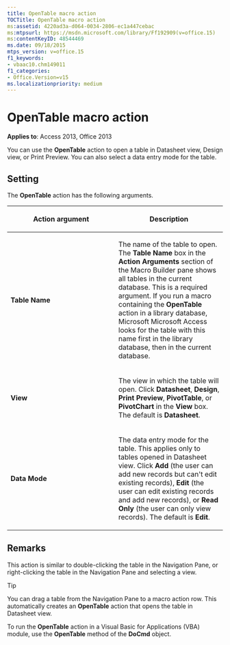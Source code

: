 ```yaml
---
title: OpenTable macro action
TOCTitle: OpenTable macro action
ms:assetid: 4220ad3a-d064-0034-2806-ec1a447cebac
ms:mtpsurl: https://msdn.microsoft.com/library/Ff192909(v=office.15)
ms:contentKeyID: 48544469
ms.date: 09/18/2015
mtps_version: v=office.15
f1_keywords:
- vbaac10.chm149011
f1_categories:
- Office.Version=v15
ms.localizationpriority: medium
---
```


# OpenTable macro action

**Applies to**: Access 2013, Office 2013

You can use the **OpenTable** action to open a table in Datasheet view, Design view, or Print Preview. You can also select a data entry mode for the table.

## Setting

The **OpenTable** action has the following arguments.

<table>
<colgroup>
<col style="width: 50%" />
<col style="width: 50%" />
</colgroup>
<thead>
<tr class="header">
<th><p>Action argument</p></th>
<th><p>Description</p></th>
</tr>
</thead>
<tbody>
<tr class="odd">
<td><p><strong>Table Name</strong></p></td>
<td><p>The name of the table to open. The <strong>Table Name</strong> box in the <strong>Action Arguments</strong> section of the Macro Builder pane shows all tables in the current database. This is a required argument. If you run a macro containing the <strong>OpenTable</strong> action in a library database, Microsoft Microsoft Access looks for the table with this name first in the library database, then in the current database.</p></td>
</tr>
<tr class="even">
<td><p><strong>View</strong></p></td>
<td><p>The view in which the table will open. Click <strong>Datasheet</strong>, <strong>Design</strong>, <strong>Print Preview</strong>, <strong>PivotTable</strong>, or <strong>PivotChart</strong> in the <strong>View</strong> box. The default is <strong>Datasheet</strong>.</p></td>
</tr>
<tr class="odd">
<td><p><strong>Data Mode</strong></p></td>
<td><p>The data entry mode for the table. This applies only to tables opened in Datasheet view. Click <strong>Add</strong> (the user can add new records but can't edit existing records), <strong>Edit</strong> (the user can edit existing records and add new records), or <strong>Read Only</strong> (the user can only view records). The default is <strong>Edit</strong>.</p></td>
</tr>
</tbody>
</table>

## Remarks

This action is similar to double-clicking the table in the Navigation Pane, or right-clicking the table in the Navigation Pane and selecting a view.

> [!TIP]
> You can drag a table from the Navigation Pane to a macro action row. This automatically creates an **OpenTable** action that opens the table in Datasheet view.

To run the **OpenTable** action in a Visual Basic for Applications (VBA) module, use the **OpenTable** method of the **DoCmd** object.

